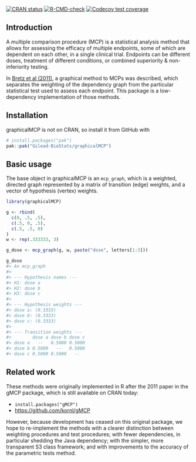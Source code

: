 
<!-- README.md is generated from README.Rmd. Please edit that file -->
<!-- badges: start -->

[![CRAN
status](https://www.r-pkg.org/badges/version/graphicalMCP)](https://cran.r-project.org/package=graphicalMCP)
[![R-CMD-check](https://github.com/Gilead-BioStats/graphicalMCP/workflows/R-CMD-check-main/badge.svg)](https://github.com/Gilead-BioStats/graphicalMCP/actions)
[![Codecov test
coverage](https://codecov.io/gh/Gilead-BioStats/graphicalMCP/branch/s3-graph_mcp/graph/badge.svg)](https://app.codecov.io/gh/Gilead-BioStats/graphicalMCP?branch=s3-graph_mcp)
<!-- badges: end -->

## Introduction

A multiple comparison procedure (MCP) is a statistical analysis method
that allows for assessing the efficacy of multiple endpoints, some of
which are dependent on each other, in a single clinical trial. Endpoints
can be different doses, treatment of different conditions, or combined
superiority & non-inferiority testing.

In [Bretz et al
(2011)](https://onlinelibrary.wiley.com/doi/10.1002/bimj.201000239), a
graphical method to MCPs was described, which separates the weighting of
the dependency graph from the particular statistical test used to assess
each endpoint. This package is a low-dependency implementation of those
methods.

## Installation

graphicalMCP is not on CRAN, so install it from GitHub with

``` r
# install.packages("pak")
pak::pak("Gilead-BioStats/graphicalMCP")
```

## Basic usage

The base object in graphicalMCP is an `mcp_graph`, which is a weighted,
directed graph represented by a matrix of transition (edge) weights, and
a vector of hypothesis (vertex) weights.

``` r
library(graphicalMCP)

g <- rbind(
  c(0, .5, .5),
  c(.5, 0, .5),
  c(.5, .5, 0)
)
w <- rep(.333333, 3)

g_dose <- mcp_graph(g, w, paste("dose", letters[1:3]))

g_dose
#> An mcp_graph
#> 
#> --- Hypothesis names ---
#> H1: dose a
#> H2: dose b
#> H3: dose c
#> 
#> --- Hypothesis weights ---
#> dose a: (0.3333)
#> dose b: (0.3333)
#> dose c: (0.3333)
#> 
#> --- Transition weights ---
#>        dose a dose b dose c
#> dose a   --   0.5000 0.5000
#> dose b 0.5000   --   0.5000
#> dose c 0.5000 0.5000   --
```

## Related work

These methods were originally implemented in R after the 2011 paper in
the gMCP package, which is still available on CRAN today:

- `install.packages("gMCP")`
- <https://github.com/kornl/gMCP>

However, because development has ceased on this original package, we
hope to re-implement the methods with a clearer distinction between
weighting procedures and test procedures; with fewer dependencies, in
particular shedding the Java dependency; with the simpler, more
transparent S3 class framework; and with improvements to the accuracy of
the parametric tests method.
